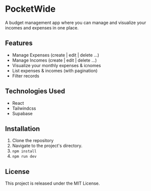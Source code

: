 # PocketWide

A budget management app where you can manage and visualize your incomes and expenses in one place.

## Features

- Manage Expenses (create | edit | delete ...)
- Manage Incomes (create | edit | delete ...)
- Visualize your monthly expenses & icnomes
- List expenses & incomes (with pagination)
- Filter records

## Technologies Used

- React
- Tailwindcss
- Supabase

## Installation

1. Clone the repository
2. Navigate to the project's directory.
3. `npm install`
4. `npm run dev`

## License

This project is released under the MIT License.
